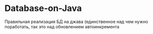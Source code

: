 # Database-on-Java
Правильная реализация БД на джава (единственное над чем нужно поработать, так это над обновлением автоинкремента

